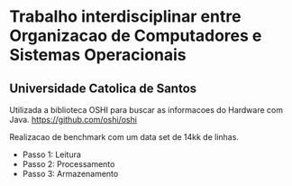 # Trabalho interdisciplinar entre Organizacao de Computadores e Sistemas Operacionais
## Universidade Catolica de Santos

Utilizada a biblioteca OSHI para buscar as informacoes do Hardware com Java.
https://github.com/oshi/oshi

Realizacao de benchmark com um data set de 14kk de linhas.
- Passo 1: Leitura
- Passo 2: Processamento
- Passo 3: Armazenamento
